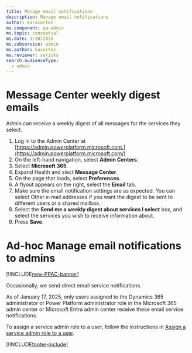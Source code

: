 ```yaml
---
title: Manage email notifications 
description: Manage email notifications
author: karacortez
ms.component: pa-admin
ms.topic: conceptual
ms.date: 1/30/2025
ms.subservice: admin
ms.author: kacortez
ms.reviewer: sericks
search.audienceType: 
  - admin
---
```

# Message Center weekly digest emails
Admin can receive a weekly digest of all messages for the services they select.
1. Log in to the Admin Center at [https://admin.powerplatform.microsoft.com.](https://admin.powerplatform.microsoft.com/)
2. On the left-hand navigation, select **Admin Centers**.
3. Select **Microsoft 365**.
4. Expand Health and slect **Message Center**.
5. On the page that loads, select **Preferences**.
6. A flyout appears on the right, select the **Email** tab.
7. Make sure the email notification settings are as expected. You can select Other e-mail addresses if you want the digest to be sent to different users or a shared mailbox.
8. Select the **Send me a weekly digest about services I select** box, and select the services you wish to receive information about.
9. Press **Save**.

# Ad-hoc Manage email notifications to admins

[!INCLUDE[new-PPAC-banner](~/includes/new-PPAC-banner.md)]

Occasionally, we send direct email service notifications. 

As of January 17, 2025, only users assigned to the Dynamics 365 administrator or Power Platform administrator role in the Microsoft 365 admin center or Microsoft Entra admin center receive these email service notifications. 

To assign a service admin role to a user, follow the instructions in [Assign a service admin role to a user](use-service-admin-role-manage-tenant.md#assign-a-service-admin-role-to-a-user).


[!INCLUDE[footer-include](../includes/footer-banner.md)]
